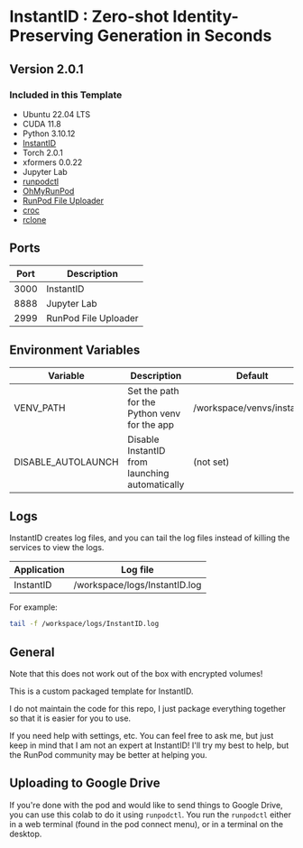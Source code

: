 # InstantID : Zero-shot Identity-Preserving Generation in Seconds

## Version 2.0.1

### Included in this Template

* Ubuntu 22.04 LTS
* CUDA 11.8
* Python 3.10.12
* [InstantID](
  https://github.com/InstantID/InstantID)
* Torch 2.0.1
* xformers 0.0.22
* Jupyter Lab
* [runpodctl](https://github.com/runpod/runpodctl)
* [OhMyRunPod](https://github.com/kodxana/OhMyRunPod)
* [RunPod File Uploader](https://github.com/kodxana/RunPod-FilleUploader)
* [croc](https://github.com/schollz/croc)
* [rclone](https://rclone.org/)

## Ports

| Port | Description          |
|------|----------------------|
| 3000 | InstantID            |
| 8888 | Jupyter Lab          |
| 2999 | RunPod File Uploader |

## Environment Variables

| Variable           | Description                                    | Default                    |
|--------------------|------------------------------------------------|----------------------------|
| VENV_PATH          | Set the path for the Python venv for the app   | /workspace/venvs/instantid |
| DISABLE_AUTOLAUNCH | Disable InstantID from launching automatically | (not set)                  |

## Logs

InstantID creates log files, and you can tail the log files
instead of killing the services to view the logs.

| Application  | Log file                      |
|--------------|-------------------------------|
| InstantID    | /workspace/logs/InstantID.log |

For example:

```bash
tail -f /workspace/logs/InstantID.log
```

## General

Note that this does not work out of the box with
encrypted volumes!

This is a custom packaged template for InstantID.

I do not maintain the code for this repo,
I just package everything together so that it is
easier for you to use.

If you need help with settings, etc. You can feel free
to ask me, but just keep in mind that I am not an expert
at InstantID! I'll try my best to help, but the
RunPod community may be better at helping you.

## Uploading to Google Drive

If you're done with the pod and would like to send
things to Google Drive, you can use this colab to do it
using `runpodctl`. You run the `runpodctl` either in
a web terminal (found in the pod connect menu), or
in a terminal on the desktop.